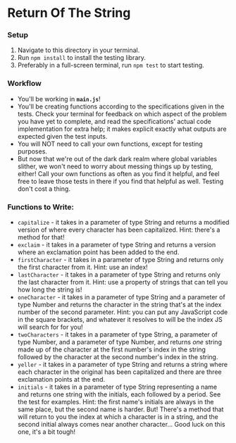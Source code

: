 # Return Of The String

### Setup

1. Navigate to this directory in your terminal.
2. Run `npm install` to install the testing library.
3. Preferably in a full-screen terminal, run `npm test` to start testing.


### Workflow

* You'll be working in **`main.js`**!
* You'll be creating functions according to the specifications given in the tests. Check your terminal for feedback on which aspect of the problem you have yet to complete, and read the specifications' actual code implementation for extra help; it makes explicit exactly what outputs are expected given the test inputs.
* You will NOT need to call your own functions, except for testing purposes.
* But now that we're out of the dark dark realm where global variables slither, we won't need to worry about messing things up by testing, either! Call your own functions as often as you find it helpful, and feel free to leave those tests in there if you find that helpful as well. Testing don't cost a thing.


### Functions to Write:

* `capitalize` - it takes in a parameter of type String and returns a modified version of where every character has been capitalized. Hint: there's a method for that!
* `exclaim` - it takes in a parameter of type String and returns a version where an exclamation point has been added to the end.
* `firstCharacter` - it takes in a parameter of type String and returns only the first character from it. Hint: use an index!
* `lastCharacter` - it takes in a parameter of type String and returns only the last character from it. Hint: use a property of strings that can tell you how long the string is!
* `oneCharacter` - it takes in a parameter of type String and a parameter of type Number and returns the character in the string that's at the index number of the second parameter. Hint: you can put any JavaScript code in the square brackets, and whatever it resolves to will be the index JS will search for for you!
* `twoCharacters` - it takes in a parameter of type String, a parameter of type Number, and a parameter of type Number, and returns *one* string made up of the character at the first number's index in the string followed by the character at the second number's index in the string.
* `yeller` - it takes in a parameter of type String and returns a string where each character in the original has been capitalized and there are three exclamation points at the end.
* `initials` - it takes in a parameter of type String representing a name and returns one string with the initials, each followed by a period. See the test for examples. Hint: the first name's initials are always in the same place, but the second name is harder. But! There's a method that will return to you the index at which a character is in a string, and the second initial always comes near another character... Good luck on this one, it's a bit tough!
